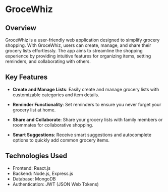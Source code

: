 # GroceWhiz

## Overview

GroceWhiz is a user-friendly web application designed to simplify grocery shopping. With GroceWhiz, users can create, manage, and share their grocery lists effortlessly. The app aims to streamline the shopping experience by providing intuitive features for organizing items, setting reminders, and collaborating with others.

## Key Features

- **Create and Manage Lists**: Easily create and manage grocery lists with customizable categories and item details.

- **Reminder Functionality**: Set reminders to ensure you never forget your grocery list at home.

- **Share and Collaborate**: Share your grocery lists with family members or roommates for collaborative shopping.

- **Smart Suggestions**: Receive smart suggestions and autocomplete options to quickly add common grocery items.

## Technologies Used

- Frontend: React.js
- Backend: Node.js, Express.js
- Database: MongoDB
- Authentication: JWT (JSON Web Tokens)

